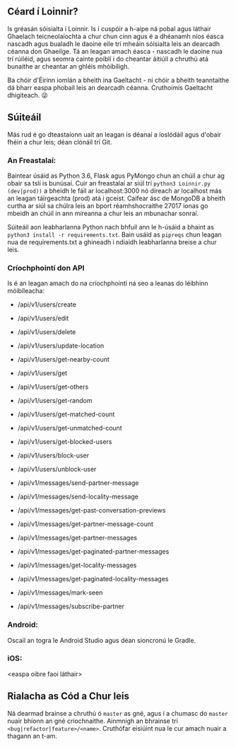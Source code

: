 ## Céard í Loinnir?
Is gréasán sóisialta í Loinnir. Is í cuspóir a h-aipe ná pobal agus láthair Ghaelach teicneolaíochta a chur chun cinn agus é a dhéanamh níos éasca nascadh agus bualadh le daoine eile trí mheáin sóisialta leis an dearcadh céanna don Ghaeilge. Tá an leagan amach éasca - nascadh le daoine nua trí rúiléid, agus seomra cainte poiblí i do cheantar áitiúil a chruthú atá bunaithe ar cheantar an ghléis mhóibíligh.

Ba chóir d'Éirinn iomlán a bheith ina Gaeltacht - ní chóir a bheith teanntaithe dá bharr easpa phobail leis an dearcadh céanna. Cruthoimis Gaeltacht dhigiteach. :stuck_out_tongue_winking_eye:

## Súiteáil
Más rud é go dteastaíonn uait an leagan is déanaí a íoslódáil agus d'obair fhéin a chur leis; déan clónáil trí Git.

### An Freastalaí:
Baintear úsáid as Python 3.6, Flask agus PyMongo chun an chúil a chur ag obair sa tslí is bunúsaí. Cuir an freastalaí ar siúl trí ```python3 Loinnir.py (dev|prod))``` a bheidh le fáil ar localhost:3000 nó díreach ar localhost más an leagan táirgeachta (prod) atá i gceist. Caifear ásc de MongoDB a bheith curtha ar siúl sa chúlra leis an bport réamhshocraithe 27017 ionas go mbeidh an chúil in ann míreanna a chur leis an mbunachar sonraí.

Súiteáil aon leabharlanna Python nach bhfuil ann le h-úsáid a bhaint as ```python3 install -r requirements.txt```. Bain usáid as ```pipreqs``` chun leagan nua de requirements.txt a ghineadh i ndiaidh leabharlanna breise a chur leis.

### Críochphointí don API
Is é an leagan amach do na críochphointí ná seo a leanas do léibhinn móibíleacha:
  - /api/v1/users/create
  - /api/v1/users/edit
  - /api/v1/users/delete
  - /api/v1/users/update-location
  - /api/v1/users/get-nearby-count
  - /api/v1/users/get
  - /api/v1/users/get-others
  - /api/v1/users/get-random
  - /api/v1/users/get-matched-count
  - /api/v1/users/get-unmatched-count
  - /api/v1/users/get-blocked-users
  - /api/v1/users/block-user
  - /api/v1/users/unblock-user

  - /api/v1/messages/send-partner-message
  - /api/v1/messages/send-locality-message
  - /api/v1/messages/get-past-conversation-previews
  - /api/v1/messages/get-partner-message-count
  - /api/v1/messages/get-partner-messages
  - /api/v1/messages/get-paginated-partner-messages
  - /api/v1/messages/get-locality-messages
  - /api/v1/messages/get-paginated-locality-messages
  - /api/v1/messages/mark-seen
  - /api/v1/messages/subscribe-partner

### Android:
Oscail an togra le Android Studio agus déan sioncronú le Gradle.

### iOS:
<easpa oibre faoi láthair>

## Rialacha as Cód a Chur leis
Ná dearmad brainse a chruthú ó ```master``` as gné, agus í a chumasc do ```master``` nuair bhíonn an gné críochnaithe. Ainmnigh an bhrainse trí ```<bug|refactor|feature>/<name>```. Cruthófar eisiúint nua le cur amach nuair a thagann an t-am.
